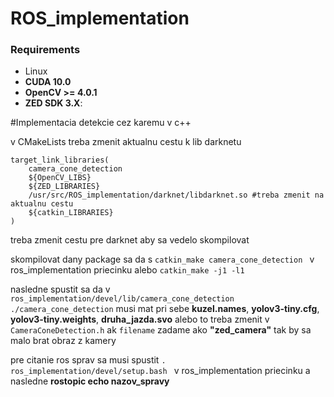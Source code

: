 # ROS_implementation

### Requirements

* Linux
* **CUDA 10.0**
* **OpenCV >= 4.0.1**
* **ZED SDK 3.X**:


#Implementacia detekcie cez karemu v c++

v CMakeLists treba zmenit aktualnu cestu k lib darknetu

```
target_link_libraries(
    camera_cone_detection
    ${OpenCV_LIBS}
    ${ZED_LIBRARIES}
    /usr/src/ROS_implementation/darknet/libdarknet.so #treba zmenit na aktualnu cestu
    ${catkin_LIBRARIES}
)

```
treba zmenit cestu pre darknet aby sa vedelo skompilovat

skompilovat dany package sa da s ```catkin_make camera_cone_detection ``` v ros_implementation priecinku alebo ```catkin_make -j1 -l1```

nasledne spustit sa da v ```ros_implementation/devel/lib/camera_cone_detection```
```./camera_cone_detection``` musi mat pri sebe **kuzel.names**, **yolov3-tiny.cfg**, **yolov3-tiny.weights**, **druha_jazda.svo** alebo to treba zmenit v ```CameraConeDetection.h``` ak ```filename``` zadame ako **"zed_camera"** tak by sa malo brat obraz z kamery

pre citanie ros sprav sa musi spustit
```. ros_implementation/devel/setup.bash ``` v ros_implementation priecinku a nasledne **rostopic echo nazov_spravy**
